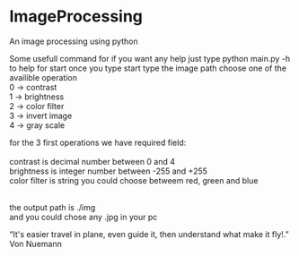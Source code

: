 # ImageProcessing
An image processing using python

Some usefull command for if you want any help just type python main.py -h to help for start
once you type start type the image path
choose one of the availible operation 
<br>0 -> contrast
<br>1 -> brightness
<br>2 -> color filter
<br>3 -> invert image 
<br>4 -> gray scale

for the 3 first operations we have required field:  
<Br>contrast is decimal number between 0 and 4
<Br>brightness is integer number between -255 and +255
<Br>color filter is string you could choose betweem red, green and blue

<Br>the output path is ./img
<Br>and you could chose any .jpg in your pc


“It's easier travel in plane, even guide it, then understand what make it fly!.” Von Nuemann
